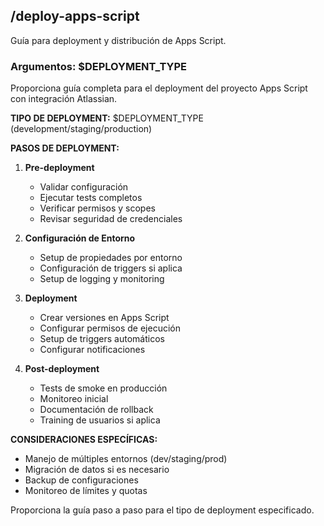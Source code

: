 ## /deploy-apps-script

Guía para deployment y distribución de Apps Script.

### Argumentos: $DEPLOYMENT_TYPE

Proporciona guía completa para el deployment del proyecto Apps Script con integración Atlassian.

**TIPO DE DEPLOYMENT:** $DEPLOYMENT_TYPE (development/staging/production)

**PASOS DE DEPLOYMENT:**

1. **Pre-deployment**
   - Validar configuración
   - Ejecutar tests completos
   - Verificar permisos y scopes
   - Revisar seguridad de credenciales

2. **Configuración de Entorno**
   - Setup de propiedades por entorno
   - Configuración de triggers si aplica
   - Setup de logging y monitoring

3. **Deployment**
   - Crear versiones en Apps Script
   - Configurar permisos de ejecución
   - Setup de triggers automáticos
   - Configurar notificaciones

4. **Post-deployment**
   - Tests de smoke en producción
   - Monitoreo inicial
   - Documentación de rollback
   - Training de usuarios si aplica

**CONSIDERACIONES ESPECÍFICAS:**
- Manejo de múltiples entornos (dev/staging/prod)
- Migración de datos si es necesario
- Backup de configuraciones
- Monitoreo de límites y quotas

Proporciona la guía paso a paso para el tipo de deployment especificado.


